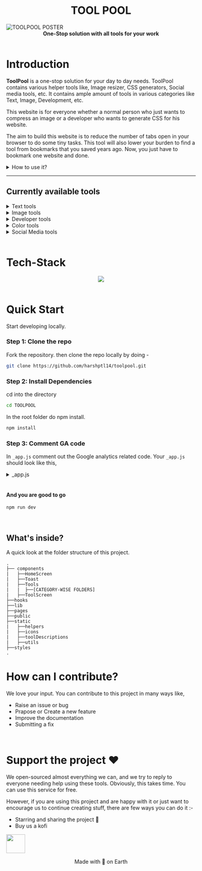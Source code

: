 # <center>**TOOL POOL**</center>

<img src="https://toolpool.ml/assets/posters/posterToolpool.jpg" alt="TOOLPOOL POSTER" />

<center><strong>One-Stop solution with all tools for your work</strong></center>
<br/>

# **Introduction**

**ToolPool** is a one-stop solution for your day to day needs. ToolPool contains various helper tools like, Image resizer, CSS generators, Social media tools, etc. It contains ample amount of tools in various categories like Text, Image, Development, etc.

This website is for everyone whether a normal person who just wants to compress an image or a developer who wants to generate CSS for his website.

The aim to build this website is to reduce the number of tabs open in your browser to do some tiny tasks. This tool will also lower your burden to find a tool from bookmarks that you saved years ago. Now, you just have to bookmark one website and done.

<details>
  <summary>How to use it?</summary>
    
  1. Head over to the [TOOLPOOL](toolpool.ml)
  2. Search for the tool you wanna use
  3. Most of the tools are user friendly so there won't be any confusion, still if you find them diffcult to use, we have provided a small desciption for every tool
</details>
<hr/>

## **Currently available tools**

<details>
    <summary>Text tools</summary>

1. Lorem-Ipsum generator
2. Case-Converter
3. Letter counter
4. Multiple Whitespace remover
5. Text to Binary and vice-versa
6. Unique words finder
</details>

<details>
    <summary>Image tools</summary>

1. Image Resizer
</details>

<details>
    <summary>Developer tools</summary>

1. CSS Box Shadow generator
</details>

<details>
    <summary>Color tools</summary>

1. Color code converter (Hex-RGBA)
</details>

<details>
    <summary>Social Media tools</summary>

1. Tweet generator
</details>
<br/>

# **Tech-Stack**

<center><img src="https://user-images.githubusercontent.com/58077762/152677367-907f88ae-794c-4f1a-85a9-ffa65dc03322.jpg" /></center>
<br/>

# **Quick Start**

Start developing locally.

### Step 1: Clone the repo

Fork the repository. then clone the repo locally by doing -

```sh
git clone https://github.com/harshptl14/toolpool.git
```

### Step 2: Install Dependencies

cd into the directory

```sh
cd TOOLPOOL
```

In the root folder do npm install.

```sh
npm install
```

### Step 3: Comment GA code

In `_app.js` comment out the Google analytics related code. Your `_app.js` should look like this,

<details>
<summary>_app.js</summary>

```javascript
import Layout from "../components/Layout";
import Script from "next/script";
import * as gtag from "../lib/gtag";
import { useRouter } from "next/router";
import { useEffect } from "react";

function MyApp({ Component, pageProps }) {
  // const router = useRouter();

  // useEffect(() => {
  //   const handleRouteChange = (url) => {
  //     gtag.pageview(url);
  //   };
  //   router.events.on("routeChangeComplete", handleRouteChange);
  //   return () => {
  //     router.events.off("routeChangeComplete", handleRouteChange);
  //   };
  // }, [router.events]);

  return (
    <>
      {/* <Script
        strategy="afterInteractive"
        src={`https://www.googletagmanager.com/gtag/js?id=${gtag.GA_TRACKING_ID}`}
      />
      <Script
        id="gtag-init"
        strategy="afterInteractive"
        dangerouslySetInnerHTML={{
          __html: `
            window.dataLayer = window.dataLayer || [];
            function gtag(){dataLayer.push(arguments);}
            gtag('js', new Date());
            gtag('config', '${gtag.GA_TRACKING_ID}', {
              page_path: window.location.pathname,
            });
          `,
        }}
      /> */}
      <Layout>
        <Component {...pageProps} />
      </Layout>
    </>
  );
}

export default MyApp;
```

</details>
<br/>

#### And you are good to go

```sh
npm run dev
```
<br/>

##  What's inside?
A quick look at the folder structure of this project.
    
    .
    ├── components
    |   ├──HomeScreen
    |   ├──Toast
    |   ├──Tools
    |   |  ├──[CATEGORY-WISE FOLDERS]
    |   ├──ToolScreen
    ├──hooks
    ├──lib
    ├──pages
    ├──public
    ├──static
    |   ├──helpers
    |   ├──icons
    |   ├──toolDescriptions
    |   ├──utils
    ├──styles
    .

# **How can I contribute?**

We love your input. You can contribute to this project in many ways like,

- Raise an issue or bug
- Prapose or Create a new feature
- Improve the documentation
- Submitting a fix

<br/>

# **Support the project ♥**

We open-sourced almost everything we can, and we try to reply to everyone needing help using these tools. Obviously, this takes time. You can use this service for free.

However, if you are using this project and are happy with it or just want to encourage us to continue creating stuff, there are few ways you can do it :-

- Starring and sharing the project 🚀
- Buy us a kofi

[<a href="https://ko-fi.com/arshpatel"><img src="https://uploads-ssl.webflow.com/5c14e387dab576fe667689cf/5c91bddac6c3aa6b3718fd86_kofisvglofo.svg" width="50" /></a>]()

<center>Made with 💚 on Earth</center>
